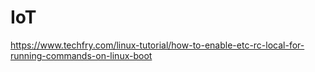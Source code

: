 # IoT
https://www.techfry.com/linux-tutorial/how-to-enable-etc-rc-local-for-running-commands-on-linux-boot

